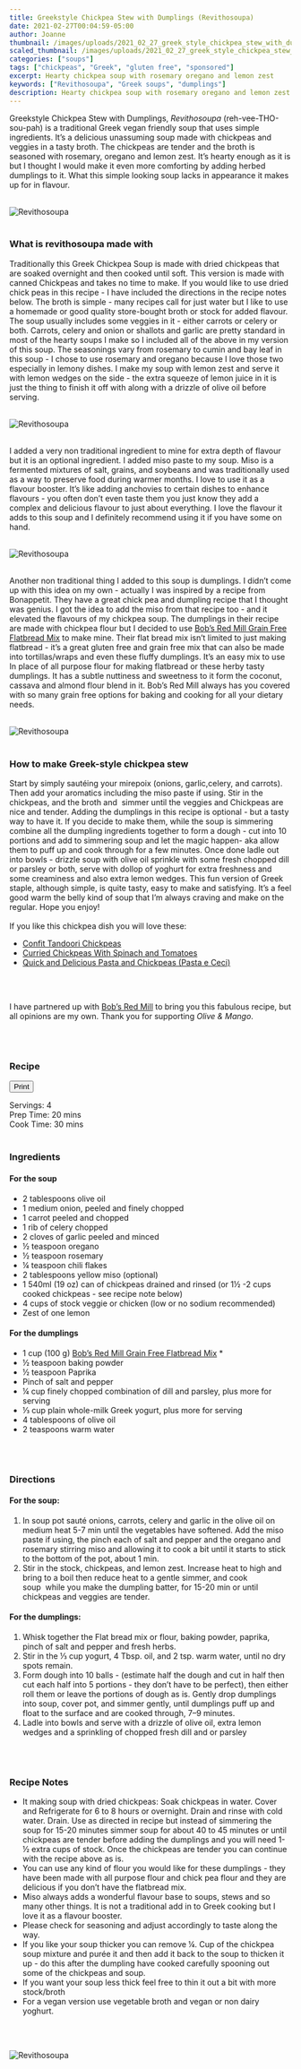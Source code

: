 ```yaml
---
title: Greekstyle Chickpea Stew with Dumplings (Revithosoupa)
date: 2021-02-27T00:04:59-05:00
author: Joanne
thumbnail: /images/uploads/2021_02_27_greek_style_chickpea_stew_with_dumplings_1.jpg
scaled_thumbnail: /images/uploads/2021_02_27_greek_style_chickpea_stew_with_dumplings_0.jpg
categories: ["soups"]
tags: ["chickpeas", "Greek", "gluten free", "sponsored"]
excerpt: Hearty chickpea soup with rosemary oregano and lemon zest 
keywords: ["Revithosoupa", "Greek soups", "dumplings"]
description: Hearty chickpea soup with rosemary oregano and lemon zest 
---
```

<span class="blog-text">

Greekstyle Chickpea Stew with Dumplings, _Revithosoupa_ (reh-vee-THO-sou-pah) is a traditional Greek vegan friendly soup that uses simple ingredients. It’s a delicious unassuming soup made with chickpeas and veggies in a tasty broth. The chickpeas are tender and the broth is seasoned with rosemary, oregano and lemon zest. It’s hearty enough as it is but I thought I would make it even more comforting by adding herbed dumplings to it. What this simple looking soup lacks in appearance it makes up for in flavour. 
</br>
</br>

![Revithosoupa](/images/uploads/2021_02_27_greek_style_chickpea_stew_with_dumplings_2.jpg)
</br>
</br>

### What is revithosoupa made with  
Traditionally this Greek Chickpea Soup is made with dried chickpeas that are soaked overnight and then cooked until soft. This version is made with canned Chickpeas and takes no time to make. If you would like to use dried chick peas in this recipe - I have included the directions in the recipe notes below. The broth is simple - many recipes call for just water but I like to use a homemade or good quality store-bought broth or stock for added flavour. The soup usually includes some veggies in it - either carrots or celery or both. Carrots, celery and onion or shallots and garlic are pretty standard in most of the hearty soups I make so I included all of the above in my version of this soup. The seasonings vary from rosemary to cumin and bay leaf in this soup - I chose to use rosemary and oregano because I love those two especially in lemony dishes. I make my soup with lemon zest and serve it with lemon wedges on the side - the extra squeeze of lemon juice in it is just the thing to finish it off with along with a drizzle of olive oil before serving. 
</br>
</br>

![Revithosoupa](/images/uploads/2021_02_27_greek_style_chickpea_stew_with_dumplings_3.jpg)
</br>
</br>

I added a very non traditional ingredient to mine for extra depth of flavour but it is an optional ingredient. I added miso paste to my soup. Miso is a fermented mixtures of salt, grains, and soybeans and was traditionally used as a way to preserve food during warmer months. I love to use it as a flavour booster. It’s like adding anchovies to certain dishes to enhance flavours - you often don’t even taste them you just know they add a complex and delicious flavour to just about everything. I love the flavour it adds to this soup and I definitely recommend using it if you have some on hand. 
</br>
</br>

![Revithosoupa](/images/uploads/2021_02_27_greek_style_chickpea_stew_with_dumplings_4.jpg)
</br>
</br>

Another non traditional thing I added to this soup is dumplings. I didn’t come up with this idea on my own - actually I was inspired by a recipe from Bonappetit. They have a great chick pea and dumpling recipe that I thought was genius. I got the idea to add the miso from that recipe too - and it elevated the flavours of my chickpea soup. The dumplings in their recipe are made with chickpea flour but I decided to use <span class="highlight"><a rel="nofollow" href="https://www.bobsredmill.com/grain-free-flatbread-mix.html">Bob’s Red Mill Grain Free Flatbread Mix</a></span> to make mine. Their flat bread mix isn’t limited to just making flatbread - it’s a great gluten free and grain free mix that can also be made into tortillas/wraps and even these fluffy dumplings. It’s an easy mix to use In place of all purpose flour for making flatbread or these herby tasty dumplings. It has a subtle nuttiness and sweetness to it form the coconut, cassava and almond flour blend in it. Bob’s Red Mill always has you covered with so many grain free options for baking and cooking for all your dietary needs. 
</br>
</br>

![Revithosoupa](/images/uploads/2021_02_27_greek_style_chickpea_stew_with_dumplings_5.jpg)
</br>
</br>

### How to make Greek-style chickpea stew 
Start by simply sautéing your mirepoix (onions, garlic,celery, and carrots). Then add your aromatics including the miso paste if using. Stir in the chickpeas, and the broth and  simmer until the veggies and Chickpeas are nice and tender. Adding the dumplings in this recipe is optional - but a tasty way to have it. If you decide to make them, while the soup is simmering combine all the dumpling ingredients together to form a dough - cut into 10 portions and add to simmering soup and let the magic happen- aka allow them to puff up and cook through for a few minutes. Once done ladle out into bowls - drizzle soup with olive oil sprinkle with some fresh chopped dill or parsley or both, serve with dollop of yoghurt for extra freshness and some creaminess and also extra lemon wedges. This fun version of Greek staple, although simple, is quite tasty, easy to make and satisfying. It’s a feel good warm the belly kind of soup that I’m always craving and make on the regular. Hope you enjoy!
</br>
</br>
If you like this chickpea dish you will love these: 

* <span class="highlight"><a href="https://www.oliveandmango.com/confit-tandoori-chickpeas/">Confit Tandoori Chickpeas </a></span>
* <span class="highlight"><a href="https://www.oliveandmango.com/curried-chickpeas-with-spinach-and-tomatoes/">Curried Chickpeas With Spinach and Tomatoes </a></span>
* <span class="highlight"><a href="https://www.oliveandmango.com/quick-and-delicious-pasta-and-chickpeas-pasta-e-ceci/">Quick and Delicious Pasta and Chickpeas (Pasta e Ceci) </a></span>
</br>
</br>

I have partnered up with <span class="highlight"><a rel="nofollow" href="https://www.bobsredmill.com/?utm_source=TheOliveAndMango&utm_medium=influencer&utm_campaign=bobsredmill">Bob’s Red Mill</a></span> to bring you this fabulous recipe, but all opinions are my own. Thank you for supporting _Olive & Mango_.

</br>
</br>
<!--{{< youtube 2U5KL1buARQ >}}
</br>
</br>-->
</span>

### Recipe
<div print_button><form>
<input type="button" value="Print" class="btn__print" onClick="window.print()">
</form></div>

<div>Servings: <span itemprop="recipeYield">4</div>
<div>Prep Time: <meta itemprop="prepTime" content="PT20M">20 mins</div>
<div>Cook Time: <meta itemprop="cookTime" content="PT30M">30 mins</div>
</br>

### Ingredients
#### For the soup
* <span itemprop="recipeIngredient">2 tablespoons olive oil </span>
* <span itemprop="recipeIngredient">1 medium onion, peeled and finely chopped</span>
* <span itemprop="recipeIngredient">1 carrot peeled and chopped </span>
* <span itemprop="recipeIngredient">1 rib of celery chopped </span>
* <span itemprop="recipeIngredient">2 cloves of garlic peeled and minced </span>
* <span itemprop="recipeIngredient">&frac12; teaspoon oregano </span>
* <span itemprop="recipeIngredient">&frac12; teaspoon rosemary </span>
* <span itemprop="recipeIngredient">&frac14; teaspoon chili flakes </span>
* <span itemprop="recipeIngredient">2 tablespoons yellow miso (optional) </span>
* <span itemprop="recipeIngredient">1 540ml (19 oz) can of chickpeas drained and rinsed (or 1½ -2 cups cooked chickpeas - see recipe note below) </span>
* <span itemprop="recipeIngredient">4 cups of stock veggie or chicken (low or no sodium recommended) </span>
* <span itemprop="recipeIngredient">Zest of one lemon </span>

#### For the dumplings 
* <span itemprop="recipeIngredient">1 cup (100 g) <span class="highlight"><a rel="nofollow" href="https://www.bobsredmill.com/grain-free-flatbread-mix.html">Bob’s Red Mill Grain Free Flatbread Mix</a></span> * </span>
* <span itemprop="recipeIngredient">½ teaspoon baking powder </span>
* <span itemprop="recipeIngredient">½ teaspoon Paprika </span>
* <span itemprop="recipeIngredient">Pinch of salt and pepper</span>
* <span itemprop="recipeIngredient">&frac14; cup finely chopped combination of dill and parsley, plus more for serving </span>
* <span itemprop="recipeIngredient">⅓ cup plain whole-milk Greek yogurt, plus more for serving</span>
* <span itemprop="recipeIngredient">4 tablespoons of olive oil </span>
* <span itemprop="recipeIngredient">2 teaspoons warm water </span>
</br>
</br>

### Directions
#### For the soup: 
1. In soup pot sauté onions, carrots, celery and garlic in the olive oil on medium heat 5-7 min until the vegetables have softened. Add the miso paste if using, the pinch each of salt and pepper and the oregano and rosemary stirring miso and allowing it to cook a bit until it starts to stick to the bottom of the pot, about 1 min. 
1. Stir in the stock, chickpeas, and lemon zest. Increase heat to high and bring to a boil then reduce heat to a gentle simmer, and cook soup  while you make the dumpling batter, for 15-20 min or until chickpeas and veggies are tender. 

#### For the dumplings: 
1. Whisk together the Flat bread mix or flour, baking powder, paprika, pinch of salt and pepper and fresh herbs.
2. Stir in the ⅓ cup yogurt, 4 Tbsp. oil, and 2 tsp. warm water, until no dry spots remain.
3. Form dough into 10 balls - (estimate half the dough and cut in half then cut each half into 5 portions - they don’t have to be perfect), then either roll them or leave the portions of dough as is. Gently drop dumplings into soup, cover pot, and simmer gently, until dumplings puff up and float to the surface and are cooked through, 7–9 minutes. 
4. Ladle into bowls and serve with a drizzle of olive oil, extra lemon wedges and a sprinkling of chopped fresh dill and or parsley 
</br>
</br>

### Recipe Notes
* It making soup with dried chickpeas: Soak chickpeas in water. Cover and Refrigerate for 6 to 8 hours or overnight. Drain and rinse with cold water. Drain. Use as directed in recipe but instead of simmering the soup for 15-20 minutes simmer soup for about 40 to 45 minutes or until chickpeas are tender before adding the dumplings and you will need 1-&frac12; extra cups of stock. Once the chickpeas are tender you can continue with the recipe above as is.
* You can use any kind of flour you would like for these dumplings - they have been made with all purpose flour and chick pea flour and they are delicious if you don’t have the flatbread mix. 
* Miso always adds a wonderful flavour base to soups, stews and so many other things. It is not a traditional add in to Greek cooking but I love it as a flavour booster. 
* Please check for seasoning and adjust accordingly to taste along the way. 
* If you like your soup thicker you can remove &frac14;. Cup of the chickpea soup mixture and purée it and then add it back to the soup to thicken it up - do this after the dumpling have cooked carefully spooning out some of the chickpeas and soup. 
* If you want your soup less thick feel free to thin it out a bit with more stock/broth 
* For a vegan version use vegetable broth and vegan or non dairy yoghurt.
</br>
</br>

![Revithosoupa](/images/uploads/2021_02_27_greek_style_chickpea_stew_with_dumplings_6.jpg)
